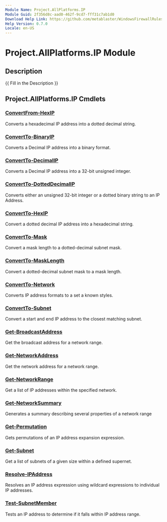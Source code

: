 ```yaml
---
Module Name: Project.AllPlatforms.IP
Module Guid: 2f356d8c-aad0-462f-9cd7-fff31c7ab1d0
Download Help Link: https://github.com/metablaster/WindowsFirewallRuleset/tree/develop/Config/HelpContent/0.7.0
Help Version: 0.7.0
Locale: en-US
---
```


# Project.AllPlatforms.IP Module

## Description

{{ Fill in the Description }}

## Project.AllPlatforms.IP Cmdlets

### [ConvertFrom-HexIP](ConvertFrom-HexIP.md)

Converts a hexadecimal IP address into a dotted decimal string.

### [ConvertTo-BinaryIP](ConvertTo-BinaryIP.md)

Converts a Decimal IP address into a binary format.

### [ConvertTo-DecimalIP](ConvertTo-DecimalIP.md)

Converts a Decimal IP address into a 32-bit unsigned integer.

### [ConvertTo-DottedDecimalIP](ConvertTo-DottedDecimalIP.md)

Converts either an unsigned 32-bit integer or a dotted binary string to an IP Address.

### [ConvertTo-HexIP](ConvertTo-HexIP.md)

Convert a dotted decimal IP address into a hexadecimal string.

### [ConvertTo-Mask](ConvertTo-Mask.md)

Convert a mask length to a dotted-decimal subnet mask.

### [ConvertTo-MaskLength](ConvertTo-MaskLength.md)

Convert a dotted-decimal subnet mask to a mask length.

### [ConvertTo-Network](ConvertTo-Network.md)

Converts IP address formats to a set a known styles.

### [ConvertTo-Subnet](ConvertTo-Subnet.md)

Convert a start and end IP address to the closest matching subnet.

### [Get-BroadcastAddress](Get-BroadcastAddress.md)

Get the broadcast address for a network range.

### [Get-NetworkAddress](Get-NetworkAddress.md)

Get the network address for a network range.

### [Get-NetworkRange](Get-NetworkRange.md)

Get a list of IP addresses within the specified network.

### [Get-NetworkSummary](Get-NetworkSummary.md)

Generates a summary describing several properties of a network range

### [Get-Permutation](Get-Permutation.md)

Gets permutations of an IP address expansion expression.

### [Get-Subnet](Get-Subnet.md)

Get a list of subnets of a given size within a defined supernet.

### [Resolve-IPAddress](Resolve-IPAddress.md)

Resolves an IP address expression using wildcard expressions to individual IP addresses.

### [Test-SubnetMember](Test-SubnetMember.md)

Tests an IP address to determine if it falls within IP address range.
